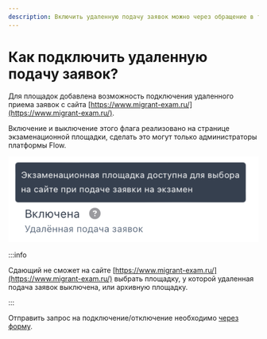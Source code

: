 ```yaml
---
description: Включить удаленную подачу заявок можно через обращение в техподдержку
---
```


# Как подключить удаленную подачу заявок?

Для площадок добавлена возможность подключения удаленного приема заявок с сайта [https://www.migrant-exam.ru/](https://www.migrant-exam.ru/).

Включение и выключение этого флага реализовано на странице экзаменационной площадки, сделать это могут только администраторы платформы Flow.

![](<../.gitbook/assets/Снимок экрана 2024-11-26 в 10.39.47 (1).png>)

:::info

Cдающий не сможет на сайте [https://www.migrant-exam.ru/](https://www.migrant-exam.ru/) выбрать площадку, у которой удаленная подача заявок выключена, или архивную площадку.

:::

Отправить запрос на подключение/отключение необходимо [через форму](https://forms.yandex.ru/cloud/662cbe9243f74fea695ffa27/).

